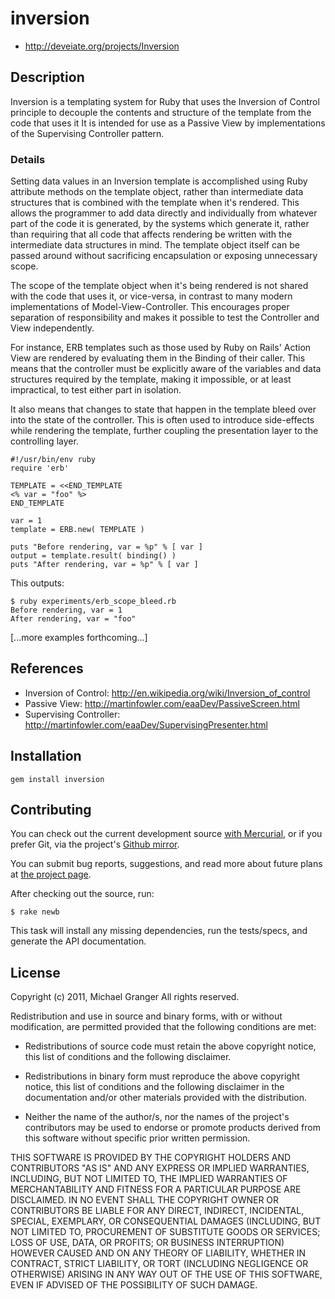 # inversion

* http://deveiate.org/projects/Inversion


## Description

Inversion is a templating system for Ruby that uses the Inversion of Control 
principle to decouple the contents and structure of the template from the 
code that uses it It is intended for use as a Passive View by implementations 
of the Supervising Controller pattern.


### Details

Setting data values in an Inversion template is accomplished using Ruby
attribute methods on the template object, rather than intermediate data
structures that is combined with the template when it's rendered. This allows
the programmer to add data directly and individually from whatever part of the
code it is generated, by the systems which generate it, rather than requiring
that all code that affects rendering be written with the intermediate data
structures in mind. The template object itself can be passed around without
sacrificing encapsulation or exposing unnecessary scope.

The scope of the template object when it's being rendered is not shared with the
code that uses it, or vice-versa, in contrast to many modern implementations of
Model-View-Controller. This encourages proper separation of responsibility and
makes it possible to test the Controller and View independently.

For instance, ERB templates such as those used by Ruby on Rails' Action View are
rendered by evaluating them in the Binding of their caller. This means that the
controller must be explicitly aware of the variables and data structures
required by the template, making it impossible, or at least impractical, to test
either part in isolation.

It also means that changes to state that happen in the template bleed over into
the state of the controller. This is often used to introduce side-effects while
rendering the template, further coupling the presentation layer to the
controlling layer.

	#!/usr/bin/env ruby
	require 'erb'
	
	TEMPLATE = <<END_TEMPLATE
	<% var = "foo" %>
	END_TEMPLATE
	 
	var = 1
	template = ERB.new( TEMPLATE )
	   
	puts "Before rendering, var = %p" % [ var ]
	output = template.result( binding() )
	puts "After rendering, var = %p" % [ var ]

This outputs:
 
	$ ruby experiments/erb_scope_bleed.rb 
	Before rendering, var = 1
	After rendering, var = "foo"

[...more examples forthcoming...]


## References

* Inversion of Control: http://en.wikipedia.org/wiki/Inversion_of_control
* Passive View: http://martinfowler.com/eaaDev/PassiveScreen.html
* Supervising Controller: http://martinfowler.com/eaaDev/SupervisingPresenter.html


## Installation

    gem install inversion


## Contributing

You can check out the current development source [with Mercurial][hgrepo], or
if you prefer Git, via the project's [Github mirror][gitmirror].

You can submit bug reports, suggestions, and read more about future plans at
[the project page][projectpage].

After checking out the source, run:

	$ rake newb

This task will install any missing dependencies, run the tests/specs,
and generate the API documentation.


## License

Copyright (c) 2011, Michael Granger
All rights reserved.

Redistribution and use in source and binary forms, with or without
modification, are permitted provided that the following conditions are met:

* Redistributions of source code must retain the above copyright notice,
  this list of conditions and the following disclaimer.

* Redistributions in binary form must reproduce the above copyright notice,
  this list of conditions and the following disclaimer in the documentation
  and/or other materials provided with the distribution.

* Neither the name of the author/s, nor the names of the project's
  contributors may be used to endorse or promote products derived from this
  software without specific prior written permission.

THIS SOFTWARE IS PROVIDED BY THE COPYRIGHT HOLDERS AND CONTRIBUTORS "AS IS"
AND ANY EXPRESS OR IMPLIED WARRANTIES, INCLUDING, BUT NOT LIMITED TO, THE
IMPLIED WARRANTIES OF MERCHANTABILITY AND FITNESS FOR A PARTICULAR PURPOSE ARE
DISCLAIMED. IN NO EVENT SHALL THE COPYRIGHT OWNER OR CONTRIBUTORS BE LIABLE
FOR ANY DIRECT, INDIRECT, INCIDENTAL, SPECIAL, EXEMPLARY, OR CONSEQUENTIAL
DAMAGES (INCLUDING, BUT NOT LIMITED TO, PROCUREMENT OF SUBSTITUTE GOODS OR
SERVICES; LOSS OF USE, DATA, OR PROFITS; OR BUSINESS INTERRUPTION) HOWEVER
CAUSED AND ON ANY THEORY OF LIABILITY, WHETHER IN CONTRACT, STRICT LIABILITY,
OR TORT (INCLUDING NEGLIGENCE OR OTHERWISE) ARISING IN ANY WAY OUT OF THE USE
OF THIS SOFTWARE, EVEN IF ADVISED OF THE POSSIBILITY OF SUCH DAMAGE.


[hgrepo]: http://repo.deveiate.org/Inversion
[gitmirror]: git://github.com/ged/Inversion.git
[projectpage]: http://deveiate.org/projects/Inversion


